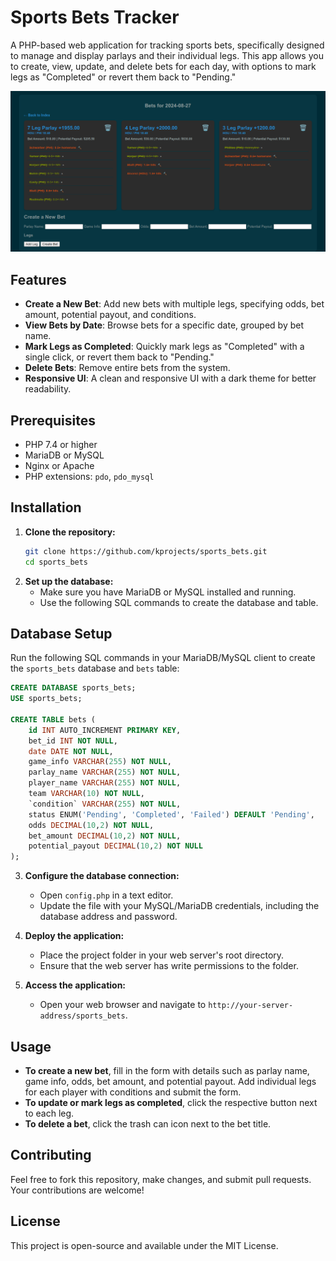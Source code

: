 # Sports Bets Tracker

A PHP-based web application for tracking sports bets, specifically designed to manage and display parlays and their individual legs. This app allows you to create, view, update, and delete bets for each day, with options to mark legs as "Completed" or revert them back to "Pending."

![Screenshot of UI](images/Screenshot%20from%202024-08-28%2001-44-44.png)

## Features

- **Create a New Bet**: Add new bets with multiple legs, specifying odds, bet amount, potential payout, and conditions.
- **View Bets by Date**: Browse bets for a specific date, grouped by bet name.
- **Mark Legs as Completed**: Quickly mark legs as "Completed" with a single click, or revert them back to "Pending."
- **Delete Bets**: Remove entire bets from the system.
- **Responsive UI**: A clean and responsive UI with a dark theme for better readability.

## Prerequisites

- PHP 7.4 or higher
- MariaDB or MySQL
- Nginx or Apache
- PHP extensions: `pdo`, `pdo_mysql`

## Installation

1. **Clone the repository:**
   ```bash
   git clone https://github.com/kprojects/sports_bets.git
   cd sports_bets
2. **Set up the database:**
   - Make sure you have MariaDB or MySQL installed and running.
   - Use the following SQL commands to create the database and table.
## Database Setup

Run the following SQL commands in your MariaDB/MySQL client to create the `sports_bets` database and `bets` table:

```sql
CREATE DATABASE sports_bets;
USE sports_bets;

CREATE TABLE bets (
    id INT AUTO_INCREMENT PRIMARY KEY,
    bet_id INT NOT NULL,
    date DATE NOT NULL,
    game_info VARCHAR(255) NOT NULL,
    parlay_name VARCHAR(255) NOT NULL,
    player_name VARCHAR(255) NOT NULL,
    team VARCHAR(10) NOT NULL,
    `condition` VARCHAR(255) NOT NULL,
    status ENUM('Pending', 'Completed', 'Failed') DEFAULT 'Pending',
    odds DECIMAL(10,2) NOT NULL,
    bet_amount DECIMAL(10,2) NOT NULL,
    potential_payout DECIMAL(10,2) NOT NULL
);
```
3. **Configure the database connection:**
   - Open `config.php` in a text editor.
   - Update the file with your MySQL/MariaDB credentials, including the database address and password.

4. **Deploy the application:**
   - Place the project folder in your web server's root directory.
   - Ensure that the web server has write permissions to the folder.
5. **Access the application:**
   - Open your web browser and navigate to `http://your-server-address/sports_bets`.

## Usage

- **To create a new bet**, fill in the form with details such as parlay name, game info, odds, bet amount, and potential payout. Add individual legs for each player with conditions and submit the form.
- **To update or mark legs as completed**, click the respective button next to each leg.
- **To delete a bet**, click the trash can icon next to the bet title.
## Contributing

Feel free to fork this repository, make changes, and submit pull requests. Your contributions are welcome!

## License

This project is open-source and available under the MIT License.
